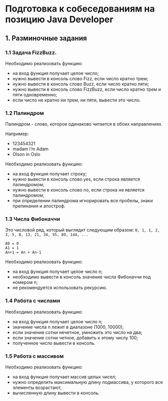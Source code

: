 # Подготовка к собеседованиям на позицию Java Developer

## 1. Разминочные задания
### 1.1 Задача FizzBuzz.
Необходимо реализовать функцию:
* на вход функция получает целое число;
* нужно вывести в консоль слово Fizz, если число кратно трем;
* нужно вывести в консоль слово Buzz, если число кратно пяти;
* нужно вывести в консоль слово FizzBuzz, если число кратно трем и пяти одновременно;
* если число не кратно ни трем, ни пяти, вывести это число.
### 1.2 Палиндром
Палиндром - слово, которое одинаково читается в обоих направлениях.

Например:
* 123454321
* madam i’m Adam
* Olson in Oslo

Необходимо реализовать функцию:
* на вход функция получает строку;
* нужно вывести в консоль слово yes, если строка является палиндромом;
* нужно вывести в консоль слово no, если строка не является палиндромом;
* при определении палиндрома игнорировать все пробелы, знаки препинания и апостроф.
### 1.3 Числа Фибоначчи
Это числовой ряд, который выглядит следующим образом:
`0, 1, 1, 2, 3, 5, 8, 13, 21, 34, 55, 89, 144, ...`
```
A0 = 0
A1 = 1
An+1 = An + An-1
```

Необходимо реализовать функцию:
* на вход функция получает целое число n;
* необходимо вывести в консоль значение числа Фибоначчи под номером n;
* не рекомендуется использовать рекурсию.

### 1.4 Работа с числами
Необходимо реализовать функцию:
* на вход функция получает целое число n;
* значение числа n лежит в диапазоне (1000, 10000);
* если значение сотни нечетное, умножить это число на два;
* если значение сотни четное, добавить к этому числу 100;
* полученное число вывести в консоль.
### 1.5 Работа с массивом
Необходимо реализовать функцию:
* на вход функция получает массив целых чисел;
* нужно определить максимальную длину подмассива, у которого все элементы возрастают,
* вычисленную длину вывести в консоль.